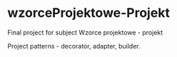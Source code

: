 # wzorceProjektowe-Projekt
Final project for subject Wzorce projektowe -  projekt

Project patterns - decorator, adapter, builder.

